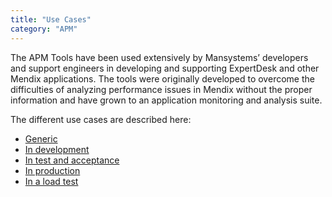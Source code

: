```yaml
---
title: "Use Cases"
category: "APM"
---
```

The APM Tools have been used extensively by Mansystems’ developers and support engineers in developing and supporting ExpertDesk and other Mendix applications. The tools were originally developed to overcome the difficulties of analyzing performance issues in Mendix without the proper information and have grown to an application monitoring and analysis suite.

The different use cases are described here:

*   [Generic](Generic)
*   [In development](In+development)
*   [In test and acceptance](In+test+and+acceptance)
*   [In production](In+production)
*   [In a load test](In+a+load+test)